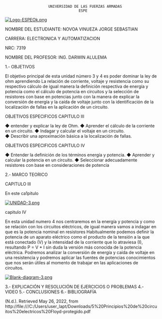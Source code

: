                         UNIVERSIDAD DE LAS FUERZAS ARMADAS 
                                      ESPE
  [![Logo-ESPEOk.png](https://i.postimg.cc/P5XdL97z/Logo-ESPEOk.png)](https://postimg.cc/HVhqRZdV)
                                                                        



NOMBRE DEL ESTUDIANTE: NOVOA VINUEZA JORGE SEBASTIAN 
  
CARRERA: ELECTRONICA Y AUTOMATIZACION 

NRC: 7319

NOMBRE DEL PROFESOR: ING. DARWIN ALULEMA

1.- OBJETIVOS 

El objetivo principal de esta unidad número 3 y 4 es poder dominar la ley de ohm aprendiendo La relación de corriente, voltaje y resistencia como su respectivo cálculo de igual manera la definición respectiva de energía y potencia como el cálculo de potencia en circuitos y la selección de resistores con base en potencias junto con la manera de explicar la conversión de energía y la caída de voltaje junto con la identificación de la localización de fallas en la aplicación de un circuito.

OBJETIVOS ESPECIFICOS CAPITULO III

◆ entender y explicar la ley de Ohm.
◆ Aprender el cálculo de la corriente en un circuito.
◆ Indagar y calcular el voltaje en un circuito.  
◆ Describir una aproximación básica a la localización de fallas.


OBJETIVOS ESPECIFICOS CAPITULO IV

◆ Entender la definición de los términos energía y potencia.
◆ Aprender y calcular la potencia en un circuito.
◆ Seleccionar adecuadamente resistores con base en consideraciones de potencia 

2.- MARCO TEORICO 

CAPITULO III

En este ca1pitulo 

[![UNIDAD-3.png](https://i.postimg.cc/jjhbd7Nq/UNIDAD-3.png)](https://postimg.cc/cK6jF6XP) 

capitulo IV

En esta unidad numero 4 nos centraremos en la energía y potencia y como se relación con los circuitos eléctricos, de igual manera vamos a indagar en que es la potencia nominal en resistores Habitualmente podemos definir la potencia de un aparato eléctrico como el producto de la tensión a la que está conectado (V) y la intensidad de la corriente que lo atraviesa (I), resultando P = V * I sin duda la versión más conocida de la potencia eléctrica. Podremos analizar la conversión de energía y caída de voltaje en una resistencia y podremos aplicar las fuentes de potencias conocimientos que nos serán útiles al momento de trabajar en las aplicaciones de circuitos.

[![Blank-diagram-3.png](https://i.postimg.cc/ZqSb5jyd/Blank-diagram-3.png)](https://postimg.cc/VJKQ7qgf)

3.- EXPLICACIÓN Y RESOLUCIÓN DE EJERCICIOS O PROBLEMAS
4.- VIDEO
5.- CONCLUSIONES
6.- BIBLIOGRAFÍA

(N.d.). Retrieved May 26, 2022, from http://file:///C:/Users/user_lapt/Downloads/5%20Principios%20de%20circuitos%20electricos%20Floyd-protegido.pdf

